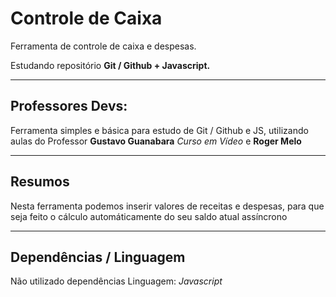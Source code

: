 # Controle de Caixa
 Ferramenta de controle de caixa e despesas.

 Estudando repositório **Git / Github + Javascript.**

 ---

## Professores Devs:
 Ferramenta simples e básica para estudo de Git / Github e JS, utilizando aulas do Professor **Gustavo Guanabara** *Curso em Vídeo* e **Roger Melo**

 ---

## Resumos
Nesta ferramenta podemos inserir valores de receitas e despesas, para que seja feito o cálculo automáticamente do seu saldo atual assíncrono

---

 ## Dependências / Linguagem
 Não utilizado dependências
 Linguagem: *Javascript*